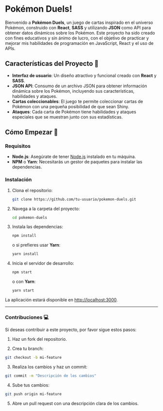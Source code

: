 
# Pokémon Duels!


Bienvenido a **Pokémon Duels**, un juego de cartas inspirado en el universo Pokémon, construido con **React**, **SASS** y utilizando **JSON** como API para obtener datos dinámicos sobre los Pokémon. Este proyecto ha sido creado con fines educativos y sin ánimo de lucro, con el objetivo de practicar y mejorar mis habilidades de programación en JavaScript, React y el uso de APIs.

## Características del Proyecto 🔧

- **Interfaz de usuario**: Un diseño atractivo y funcional creado con **React** y **SASS**.
- **JSON API**: Consumo de un archivo JSON para obtener información dinámica sobre los Pokémon, incluyendo sus características, habilidades y ataques.
- **Cartas coleccionables**: El juego te permite coleccionar cartas de Pokémon con una pequeña posibilidad de que sean Shiny.
- **Ataques**: Cada carta de Pokémon tiene habilidades y ataques especiales que se muestran junto con sus estadísticas.

## Cómo Empezar 🚀

### Requisitos

- **Node.js**: Asegúrate de tener [Node.js](https://nodejs.org) instalado en tu máquina.
- **NPM** o **Yarn**: Necesitarás un gestor de paquetes para instalar las dependencias.

### Instalación

1. Clona el repositorio:
    ```bash
    git clone https://github.com/tu-usuario/pokemon-duels.git
    ```

2. Navega a la carpeta del proyecto:
    ```bash
    cd pokemon-duels
    ```

3. Instala las dependencias:
    ```bash
    npm install
    ```
    o si prefieres usar **Yarn**:
    ```bash
    yarn install
    ```

4. Inicia el servidor de desarrollo:
    ```bash
    npm start
    ```
    o con **Yarn**:
    ```bash
    yarn start
    ```

La aplicación estará disponible en [http://localhost:3000](http://localhost:3000).

---

### Contribuciones 💻
Si deseas contribuir a este proyecto, por favor sigue estos pasos:

1. Haz un fork del repositorio.

2. Crea tu branch:
```bash
git checkout -b mi-feature
```

3. Realiza los cambios y haz un commit:
```bash
git commit -m "Descripción de los cambios"
```
4. Sube tus cambios:
```bash
git push origin mi-feature
```

5. Abre un pull request con una descripción clara de los cambios.
